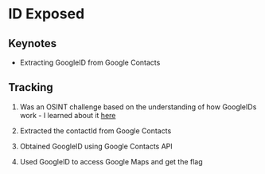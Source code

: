 # ID Exposed

## Keynotes

* Extracting GoogleID from Google Contacts

## Tracking

1. Was an OSINT challenge based on the understanding of how GoogleIDs work - I learned about it [here](https://medium.com/week-in-osint/getting-a-grasp-on-googleids-77a8ab707e43)

2. Extracted the contactId from Google Contacts

3. Obtained GoogleID using Google Contacts API

4. Used GoogleID to access Google Maps and get the flag
